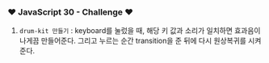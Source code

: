 ### ❤ JavaScript 30 - Challenge ❤
1. ```drum-kit 만들기``` : keyboard를 눌렀을 때, 해당 키 값과 소리가 일치하면 효과음이 나게끔 만들어준다. 그리고 누르는 순간 transition을 준 뒤에 다시 원상복귀를 시켜준다.
